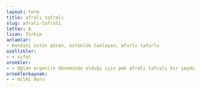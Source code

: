 ```yaml
---
layout: term
title: afralı tafralı
slug: afrali-tafrali
letter: A
lisan: Türkçe
anlamlar:
- Kendini üstün gören, üstünlük taslayan; afurlu tafurlu
ozellikler:
- - sıfat
ornekler:
- - Oğlan ergenlik döneminde olduğu için pek afralı tafralı bir şeydi.
orneklerkaynak:
- - Hilmi Duru
---
```

